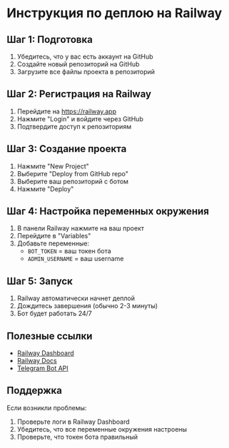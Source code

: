 # Инструкция по деплою на Railway

## Шаг 1: Подготовка

1. Убедитесь, что у вас есть аккаунт на GitHub
2. Создайте новый репозиторий на GitHub
3. Загрузите все файлы проекта в репозиторий

## Шаг 2: Регистрация на Railway

1. Перейдите на https://railway.app
2. Нажмите "Login" и войдите через GitHub
3. Подтвердите доступ к репозиториям

## Шаг 3: Создание проекта

1. Нажмите "New Project"
2. Выберите "Deploy from GitHub repo"
3. Выберите ваш репозиторий с ботом
4. Нажмите "Deploy"

## Шаг 4: Настройка переменных окружения

1. В панели Railway нажмите на ваш проект
2. Перейдите в "Variables"
3. Добавьте переменные:
   - `BOT_TOKEN` = ваш токен бота
   - `ADMIN_USERNAME` = ваш username

## Шаг 5: Запуск

1. Railway автоматически начнет деплой
2. Дождитесь завершения (обычно 2-3 минуты)
3. Бот будет работать 24/7

## Полезные ссылки

- [Railway Dashboard](https://railway.app/dashboard)
- [Railway Docs](https://docs.railway.app)
- [Telegram Bot API](https://core.telegram.org/bots/api)

## Поддержка

Если возникли проблемы:
1. Проверьте логи в Railway Dashboard
2. Убедитесь, что все переменные окружения настроены
3. Проверьте, что токен бота правильный

